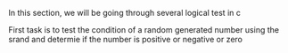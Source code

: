 In this section, we will be going through several logical test in c

First task is to test the condition of a random generated number using the srand and determie if the number is positive or negative or zero
